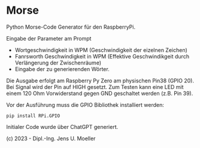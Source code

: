 # Morse

Python Morse-Code Generator für den RaspberryPi.

Eingabe der Parameter am Prompt
* Wortgeschwindigkeit in WPM (Geschwindigkeit der eizelnen Zeichen)
* Fanrsworth Geschwindigkeit in WPM (Effektive Geschwindikgeit durch Verlängerung der Zwischenräume)
* Eingabe der zu generierenden Wörter.

Die Ausgabe erfolgt am Raspberry Py Zero am physischen Pin38 (GPIO 20). Bei Signal wird der Pin auf HIGH gesetzt. Zum Testen kann eine LED mit einem 120 Ohm Vorwiderstand gegen GND geschaltet werden (z.B. Pin 39). 

Vor der Ausführung muss die GPIO Bibliothek installiert werden:

	pip install RPi.GPIO

Initialer Code wurde über ChatGPT generiert.

(c) 2023 - Dipl.-Ing. Jens U. Moeller
